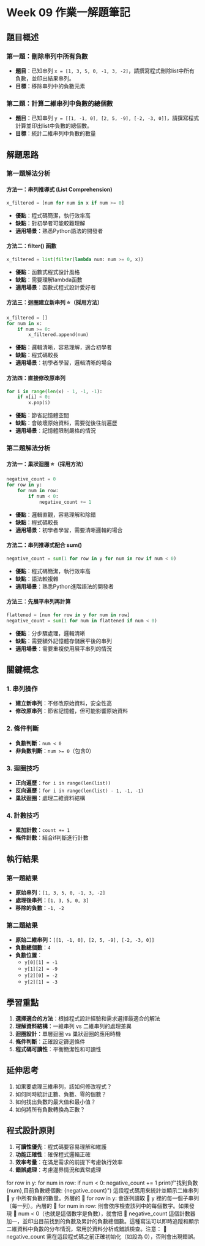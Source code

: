 # Week 09 作業一解題筆記

## 題目概述

### 第一題：刪除串列中所有負數
- **題目**：已知串列 `x = [1, 3, 5, 0, -1, 3, -2]`，請撰寫程式刪除list中所有負數，並印出結果串列。
- **目標**：移除串列中的負數元素

### 第二題：計算二維串列中負數的總個數
- **題目**：已知串列 `y = [[1, -1, 0], [2, 5, -9], [-2, -3, 0]]`，請撰寫程式計算並印出list中負數的總個數。
- **目標**：統計二維串列中負數的數量

## 解題思路

### 第一題解法分析

#### 方法一：串列推導式 (List Comprehension)
```python
x_filtered = [num for num in x if num >= 0]
```
- **優點**：程式碼簡潔，執行效率高
- **缺點**：對初學者可能較難理解
- **適用場景**：熟悉Python語法的開發者

#### 方法二：filter() 函數
```python
x_filtered = list(filter(lambda num: num >= 0, x))
```
- **優點**：函數式程式設計風格
- **缺點**：需要理解lambda函數
- **適用場景**：函數式程式設計愛好者

#### 方法三：迴圈建立新串列 ⭐（採用方法）
```python
x_filtered = []
for num in x:
    if num >= 0:
        x_filtered.append(num)
```
- **優點**：邏輯清晰，容易理解，適合初學者
- **缺點**：程式碼較長
- **適用場景**：初學者學習，邏輯清晰的場合

#### 方法四：直接修改原串列
```python
for i in range(len(x) - 1, -1, -1):
    if x[i] < 0:
        x.pop(i)
```
- **優點**：節省記憶體空間
- **缺點**：會破壞原始資料，需要從後往前遍歷
- **適用場景**：記憶體限制嚴格的情況

### 第二題解法分析

#### 方法一：巢狀迴圈 ⭐（採用方法）
```python
negative_count = 0
for row in y:
    for num in row:
        if num < 0:
            negative_count += 1
```
- **優點**：邏輯直觀，容易理解和除錯
- **缺點**：程式碼較長
- **適用場景**：初學者學習，需要清晰邏輯的場合

#### 方法二：串列推導式配合 sum()
```python
negative_count = sum(1 for row in y for num in row if num < 0)
```
- **優點**：程式碼簡潔，執行效率高
- **缺點**：語法較複雜
- **適用場景**：熟悉Python進階語法的開發者

#### 方法三：先展平串列再計算
```python
flattened = [num for row in y for num in row]
negative_count = sum(1 for num in flattened if num < 0)
```
- **優點**：分步驟處理，邏輯清晰
- **缺點**：需要額外記憶體存儲展平後的串列
- **適用場景**：需要重複使用展平串列的情況

## 關鍵概念

### 1. 串列操作
- **建立新串列**：不修改原始資料，安全性高
- **修改原串列**：節省記憶體，但可能影響原始資料

### 2. 條件判斷
- **負數判斷**：`num < 0`
- **非負數判斷**：`num >= 0`（包含0）

### 3. 迴圈技巧
- **正向遍歷**：`for i in range(len(list))`
- **反向遍歷**：`for i in range(len(list) - 1, -1, -1)`
- **巢狀迴圈**：處理二維資料結構

### 4. 計數技巧
- **累加計數**：`count += 1`
- **條件計數**：結合if判斷進行計數

## 執行結果

### 第一題結果
- **原始串列**：`[1, 3, 5, 0, -1, 3, -2]`
- **處理後串列**：`[1, 3, 5, 0, 3]`
- **移除的負數**：`-1, -2`

### 第二題結果
- **原始二維串列**：`[[1, -1, 0], [2, 5, -9], [-2, -3, 0]]`
- **負數總個數**：`4`
- **負數位置**：
  - `y[0][1] = -1`
  - `y[1][2] = -9`
  - `y[2][0] = -2`
  - `y[2][1] = -3`

## 學習重點

1. **選擇適合的方法**：根據程式設計經驗和需求選擇最適合的解法
2. **理解資料結構**：一維串列 vs 二維串列的處理差異
3. **迴圈設計**：單層迴圈 vs 巢狀迴圈的應用時機
4. **條件判斷**：正確設定篩選條件
5. **程式碼可讀性**：平衡簡潔性和可讀性

## 延伸思考

1. 如果要處理三維串列，該如何修改程式？
2. 如何同時統計正數、負數、零的個數？
3. 如何找出負數的最大值和最小值？
4. 如何將所有負數轉換為正數？

## 程式設計原則

1. **可讀性優先**：程式碼要容易理解和維護
2. **功能正確性**：確保程式邏輯正確
3. **效率考量**：在滿足需求的前提下考慮執行效率
4. **錯誤處理**：考慮邊界情況和異常處理


for row in y:
    for num in row:
        if num < 0:
            negative_count += 1
            print(f"找到負數 {num},目前負數總個數: {negative_count}")
這段程式碼用來統計並顯示二維串列    y 中所有負數的數量。外層的    for row in y: 會逐列讀取    y 裡的每一個子串列（每一列）。內層的    for num in row: 則會依序檢查該列中的每個數字。如果發現    num < 0（也就是這個數字是負數），就會把    negative_count 這個計數器加一，並印出目前找到的負數及累計的負數總個數。這種寫法可以即時追蹤和顯示二維資料中負數的分布情況，常用於資料分析或錯誤檢查。注意：   negative_count 需在這段程式碼之前正確初始化（如設為 0），否則會出現錯誤。
